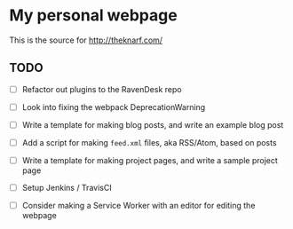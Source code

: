 # My personal webpage

This is the source for http://theknarf.com/

## TODO

- [ ] Refactor out plugins to the RavenDesk repo

- [ ] Look into fixing the webpack DeprecationWarning

- [ ] Write a template for making blog posts, and write an example blog post

- [ ] Add a script for making `feed.xml` files, aka RSS/Atom, based on posts

- [ ] Write a template for making project pages, and write a sample project page

- [ ] Setup Jenkins / TravisCI

- [ ] Consider making a Service Worker with an editor for editing the webpage
